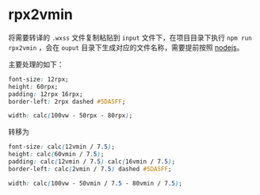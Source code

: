 # rpx2vmin

将需要转译的 `.wxss` 文件复制粘贴到 `input` 文件下，在项目目录下执行 `npm run rpx2vmin` ，会在 `ouput` 目录下生成对应的文件名称，需要提前按照 [nodejs](http://nodejs.cn/)。

主要处理的如下：

```css
font-size: 12rpx;
height: 60rpx;
padding: 12rpx 16rpx;
border-left: 2rpx dashed #5DA5FF;

width: calc(100vw - 50rpx - 80rpx);
```

转移为

```css
font-size: calc(12vmin / 7.5);
height: calc(60vmin / 7.5);
padding: calc(12vmin / 7.5) calc(16vmin / 7.5);
border-left: calc(2vmin / 7.5) dashed #5DA5FF;

width: calc(100vw - 50vmin / 7.5 - 80vmin / 7.5);
```
